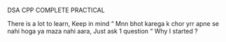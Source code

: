 DSA CPP COMPLETE PRACTICAL

There is a lot to learn, Keep in mind “ Mnn bhot karega k chor yrr apne se nahi hoga ya maza nahi aara, Just ask 1 question “ Why I started ? 